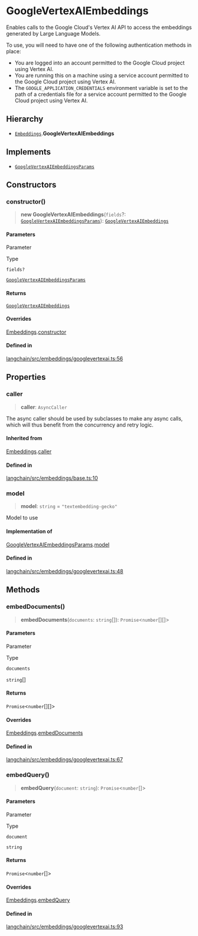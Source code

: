 GoogleVertexAIEmbeddings
========================

Enables calls to the Google Cloud's Vertex AI API to access the embeddings generated by Large Language Models.

To use, you will need to have one of the following authentication methods in place:

*   You are logged into an account permitted to the Google Cloud project using Vertex AI.
*   You are running this on a machine using a service account permitted to the Google Cloud project using Vertex AI.
*   The `GOOGLE_APPLICATION_CREDENTIALS` environment variable is set to the path of a credentials file for a service account permitted to the Google Cloud project using Vertex AI.

Hierarchy[](#hierarchy "Direct link to Hierarchy")
---------------------------------------------------

*   [`Embeddings`](/docs/api/embeddings_base/classes/Embeddings).**GoogleVertexAIEmbeddings**

Implements[](#implements "Direct link to Implements")
------------------------------------------------------

*   [`GoogleVertexAIEmbeddingsParams`](/docs/api/embeddings_googlevertexai/interfaces/GoogleVertexAIEmbeddingsParams)

Constructors[](#constructors "Direct link to Constructors")
------------------------------------------------------------

### constructor()[](#constructor "Direct link to constructor()")

> **new GoogleVertexAIEmbeddings**(`fields`?: [`GoogleVertexAIEmbeddingsParams`](/docs/api/embeddings_googlevertexai/interfaces/GoogleVertexAIEmbeddingsParams)): [`GoogleVertexAIEmbeddings`](/docs/api/embeddings_googlevertexai/classes/GoogleVertexAIEmbeddings)

#### Parameters[](#parameters "Direct link to Parameters")

Parameter

Type

`fields?`

[`GoogleVertexAIEmbeddingsParams`](/docs/api/embeddings_googlevertexai/interfaces/GoogleVertexAIEmbeddingsParams)

#### Returns[](#returns "Direct link to Returns")

[`GoogleVertexAIEmbeddings`](/docs/api/embeddings_googlevertexai/classes/GoogleVertexAIEmbeddings)

#### Overrides[](#overrides "Direct link to Overrides")

[Embeddings](/docs/api/embeddings_base/classes/Embeddings).[constructor](/docs/api/embeddings_base/classes/Embeddings#constructor)

#### Defined in[](#defined-in "Direct link to Defined in")

[langchain/src/embeddings/googlevertexai.ts:56](https://github.com/hwchase17/langchainjs/blob/1c1274d/langchain/src/embeddings/googlevertexai.ts#L56)

Properties[](#properties "Direct link to Properties")
------------------------------------------------------

### caller[](#caller "Direct link to caller")

> **caller**: `AsyncCaller`

The async caller should be used by subclasses to make any async calls, which will thus benefit from the concurrency and retry logic.

#### Inherited from[](#inherited-from "Direct link to Inherited from")

[Embeddings](/docs/api/embeddings_base/classes/Embeddings).[caller](/docs/api/embeddings_base/classes/Embeddings#caller)

#### Defined in[](#defined-in-1 "Direct link to Defined in")

[langchain/src/embeddings/base.ts:10](https://github.com/hwchase17/langchainjs/blob/1c1274d/langchain/src/embeddings/base.ts#L10)

### model[](#model "Direct link to model")

> **model**: `string` = `"textembedding-gecko"`

Model to use

#### Implementation of[](#implementation-of "Direct link to Implementation of")

[GoogleVertexAIEmbeddingsParams](/docs/api/embeddings_googlevertexai/interfaces/GoogleVertexAIEmbeddingsParams).[model](/docs/api/embeddings_googlevertexai/interfaces/GoogleVertexAIEmbeddingsParams#model)

#### Defined in[](#defined-in-2 "Direct link to Defined in")

[langchain/src/embeddings/googlevertexai.ts:48](https://github.com/hwchase17/langchainjs/blob/1c1274d/langchain/src/embeddings/googlevertexai.ts#L48)

Methods[](#methods "Direct link to Methods")
---------------------------------------------

### embedDocuments()[](#embeddocuments "Direct link to embedDocuments()")

> **embedDocuments**(`documents`: `string`\[\]): `Promise`<`number`\[\]\[\]\>

#### Parameters[](#parameters-1 "Direct link to Parameters")

Parameter

Type

`documents`

`string`\[\]

#### Returns[](#returns-1 "Direct link to Returns")

`Promise`<`number`\[\]\[\]\>

#### Overrides[](#overrides-1 "Direct link to Overrides")

[Embeddings](/docs/api/embeddings_base/classes/Embeddings).[embedDocuments](/docs/api/embeddings_base/classes/Embeddings#embeddocuments)

#### Defined in[](#defined-in-3 "Direct link to Defined in")

[langchain/src/embeddings/googlevertexai.ts:67](https://github.com/hwchase17/langchainjs/blob/1c1274d/langchain/src/embeddings/googlevertexai.ts#L67)

### embedQuery()[](#embedquery "Direct link to embedQuery()")

> **embedQuery**(`document`: `string`): `Promise`<`number`\[\]\>

#### Parameters[](#parameters-2 "Direct link to Parameters")

Parameter

Type

`document`

`string`

#### Returns[](#returns-2 "Direct link to Returns")

`Promise`<`number`\[\]\>

#### Overrides[](#overrides-2 "Direct link to Overrides")

[Embeddings](/docs/api/embeddings_base/classes/Embeddings).[embedQuery](/docs/api/embeddings_base/classes/Embeddings#embedquery)

#### Defined in[](#defined-in-4 "Direct link to Defined in")

[langchain/src/embeddings/googlevertexai.ts:93](https://github.com/hwchase17/langchainjs/blob/1c1274d/langchain/src/embeddings/googlevertexai.ts#L93)